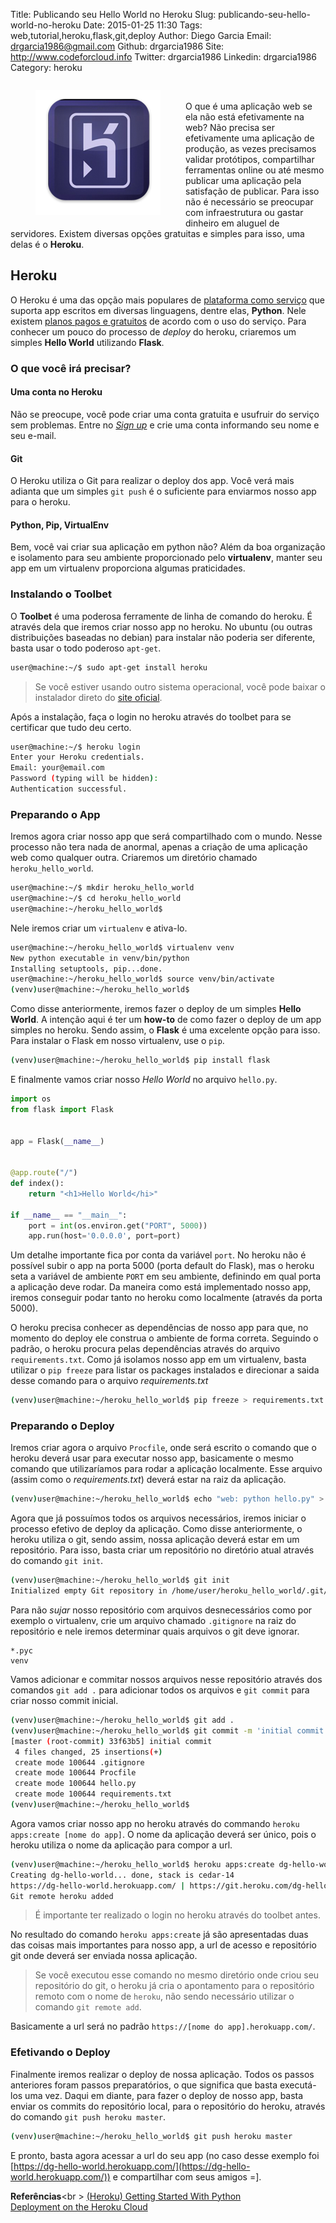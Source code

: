 Title: Publicando seu Hello World no Heroku
Slug: publicando-seu-hello-world-no-heroku
Date: 2015-01-25 11:30
Tags: web,tutorial,heroku,flask,git,deploy
Author: Diego Garcia
Email:  drgarcia1986@gmail.com
Github: drgarcia1986
Site: http://www.codeforcloud.info
Twitter: drgarcia1986
Linkedin: drgarcia1986
Category: heroku



<figure style="float:left;">
<img src="/images/drgarcia1986/heroku.png">
</figure>
</br>

O que é uma aplicação web se ela não está efetivamente na web? Não precisa ser efetivamente uma aplicação de produção, as vezes precisamos validar protótipos, compartilhar ferramentas online ou até mesmo publicar uma aplicação pela satisfação de publicar. Para isso não é necessário se preocupar com infraestrutura ou gastar dinheiro em aluguel de servidores. Existem diversas opções gratuitas e simples para isso, uma delas é o **Heroku**.

<!-- MORE -->

## Heroku

O Heroku é uma das opção mais populares de [plataforma como serviço](http://pt.wikipedia.org/wiki/Plataforma_como_servi%C3%A7o) que suporta app escritos em diversas linguagens, dentre elas, **Python**. Nele existem [planos pagos e gratuitos](https://www.heroku.com/pricing) de acordo com o uso do serviço. 
Para conhecer um pouco do processo de _deploy_ do heroku, criaremos um simples **Hello World** utilizando **Flask**.

### O que você irá precisar?
#### Uma conta no Heroku
Não se preocupe, você pode criar uma conta gratuita e usufruir do serviço sem problemas. Entre no [_Sign up_](https://signup.heroku.com/) e crie uma conta informando seu nome e seu e-mail.

#### Git
O Heroku utiliza o Git para realizar o deploy dos app. Você verá mais adianta que um simples `git push` é o suficiente para enviarmos nosso app para o heroku.

#### Python, Pip, VirtualEnv
Bem, você vai criar sua aplicação em python não? Além da boa organização e isolamento para seu ambiente proporcionado pelo **virtualenv**, manter seu app em um virtualenv proporciona algumas praticidades.

### Instalando o Toolbet
O **Toolbet** é uma poderosa ferramente de linha de comando do heroku. É através dela que iremos criar nosso app no heroku.
No ubuntu (ou outras distribuições baseadas no debian) para instalar não poderia ser diferente, basta usar o todo poderoso `apt-get`.
```bash
user@machine:~/$ sudo apt-get install heroku 
```

> Se você estiver usando outro sistema operacional, você pode baixar o instalador direto do [site oficial](https://toolbelt.heroku.com/).

Após a instalação, faça o login no heroku através do toolbet para se certificar que tudo deu certo.
```bash
user@machine:~/$ heroku login
Enter your Heroku credentials.
Email: your@email.com
Password (typing will be hidden): 
Authentication successful.
```

### Preparando o App
Iremos agora criar nosso app que será compartilhado com o mundo. Nesse processo não tera nada de anormal, apenas a criação de uma aplicação web como qualquer outra.
Criaremos um diretório chamado `heroku_hello_world`.
```bash
user@machine:~/$ mkdir heroku_hello_world
user@machine:~/$ cd heroku_hello_world
user@machine:~/heroku_hello_world$
```
Nele iremos criar um `virtualenv` e ativa-lo.
```bash
user@machine:~/heroku_hello_world$ virtualenv venv
New python executable in venv/bin/python
Installing setuptools, pip...done.
user@machine:~/heroku_hello_world$ source venv/bin/activate
(venv)user@machine:~/heroku_hello_world$
```
Como disse anteriormente, iremos fazer o deploy de um simples **Hello World**. A intenção aqui é ter um **how-to** de como fazer o deploy de um app simples no heroku. Sendo assim, o **Flask** é uma excelente opção para isso. Para instalar o Flask em nosso virtualenv, use o `pip`.
```bash
(venv)user@machine:~/heroku_hello_world$ pip install flask
```
E finalmente vamos criar nosso _Hello World_ no arquivo `hello.py`.
```python
import os
from flask import Flask


app = Flask(__name__)


@app.route("/")
def index():
    return "<h1>Hello World</hi>"

if __name__ == "__main__":
    port = int(os.environ.get("PORT", 5000))
    app.run(host='0.0.0.0', port=port)

```
Um detalhe importante fica por conta da variável `port`. No heroku não é possível subir o app na porta 5000 (porta default do Flask), mas o heroku seta a variável de ambiente `PORT` em seu ambiente, definindo em qual porta a aplicação deve rodar. Da maneira como está implementado nosso app, iremos conseguir podar tanto no heroku como localmente (através da porta 5000).

O heroku precisa conhecer as dependências de nosso app para que, no momento do deploy ele construa o ambiente de forma correta. Seguindo o padrão, o heroku procura pelas dependências através do arquivo `requirements.txt`. Como já isolamos nosso app em um virtualenv, basta utilizar o `pip freeze` para listar os packages instalados e direcionar a saida desse comando para o arquivo _requirements.txt_
```bash
(venv)user@machine:~/heroku_hello_world$ pip freeze > requirements.txt
```
### Preparando o Deploy
Iremos criar agora o arquivo `Procfile`, onde será escrito o comando que o heroku deverá usar para executar nosso app, basicamente o mesmo comando que utilizaríamos para rodar a aplicação localmente. Esse arquivo (assim como o _requirements.txt_) deverá estar na raiz da aplicação.

```bash
(venv)user@machine:~/heroku_hello_world$ echo "web: python hello.py" > Procfile
```
Agora que já possuímos todos os arquivos necessários, iremos iniciar o processo efetivo de deploy da aplicação. Como disse anteriormente, o heroku utiliza o git, sendo assim, nossa aplicação deverá estar em um repositório. Para isso, basta criar um repositório no diretório atual através do comando `git init`.
```bash
(venv)user@machine:~/heroku_hello_world$ git init
Initialized empty Git repository in /home/user/heroku_hello_world/.git/
```
Para não _sujar_ nosso repositório com arquivos desnecessários como por exemplo o virtualenv, crie um arquivo chamado `.gitignore` na raiz do repositório e nele iremos determinar quais arquivos o git deve ignorar.
```
*.pyc
venv
```
Vamos adicionar e commitar nossos arquivos nesse repositório através dos comandos `git add .` para adicionar todos os arquivos e `git commit` para criar nosso commit inicial.
```bash
(venv)user@machine:~/heroku_hello_world$ git add .
(venv)user@machine:~/heroku_hello_world$ git commit -m 'initial commit'
[master (root-commit) 33f63b5] initial commit
 4 files changed, 25 insertions(+)
 create mode 100644 .gitignore
 create mode 100644 Procfile
 create mode 100644 hello.py
 create mode 100644 requirements.txt
(venv)user@machine:~/heroku_hello_world$
```
Agora vamos criar nosso app no heroku através do commando `heroku apps:create [nome do app]`. O nome da aplicação deverá ser único, pois o heroku utiliza o nome da aplicação para compor a url.
```bash
(venv)user@machine:~/heroku_hello_world$ heroku apps:create dg-hello-world
Creating dg-hello-world... done, stack is cedar-14
https://dg-hello-world.herokuapp.com/ | https://git.heroku.com/dg-hello-world.git
Git remote heroku added
```
> É importante ter realizado o login no heroku através do toolbet antes.

No resultado do comando `heroku apps:create` já são apresentadas duas das coisas mais importantes para nosso app, a url de acesso e repositório git onde deverá ser enviada nossa aplicação.

> Se você executou esse comando no mesmo diretório onde criou seu repositório do git, o heroku já cria o apontamento para o repositório remoto com o nome de `heroku`, não sendo necessário utilizar o comando `git remote add`.

Basicamente a url será no padrão `https://[nome do app].herokuapp.com/`.

### Efetivando o Deploy
Finalmente iremos realizar o deploy de nossa aplicação. Todos os passos anteriores foram passos preparatórios, o que significa que basta executá-los uma vez. Daqui em diante, para fazer o deploy de nosso app, basta enviar os commits do repositório local, para o repositório do heroku, através do comando `git push heroku master`.
```bash
(venv)user@machine:~/heroku_hello_world$ git push heroku master
```
E pronto, basta agora acessar a url do seu app (no caso desse exemplo foi [https://dg-hello-world.herokuapp.com/](https://dg-hello-world.herokuapp.com/)) e compartilhar com seus amigos =].

**Referências**<br \>
[(Heroku) Getting Started With Python](https://devcenter.heroku.com/articles/getting-started-with-python)<br />
[Deployment on the Heroku Cloud](http://blog.miguelgrinberg.com/post/the-flask-mega-tutorial-part-xviii-deployment-on-the-heroku-cloud)
